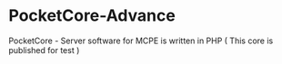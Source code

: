 # PocketCore-Advance
PocketCore - Server software for MCPE is written in PHP ( This core is published for test )

